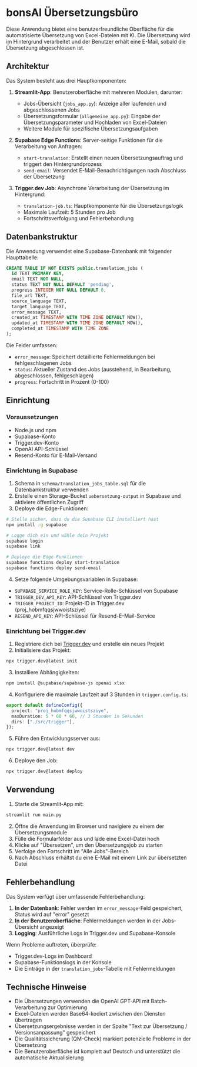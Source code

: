 # bonsAI Übersetzungsbüro

Diese Anwendung bietet eine benutzerfreundliche Oberfläche für die automatisierte Übersetzung von Excel-Dateien mit KI. Die Übersetzung wird im Hintergrund verarbeitet und der Benutzer erhält eine E-Mail, sobald die Übersetzung abgeschlossen ist.

## Architektur

Das System besteht aus drei Hauptkomponenten:

1. **Streamlit-App**: Benutzeroberfläche mit mehreren Modulen, darunter:
   - Jobs-Übersicht (`jobs_app.py`): Anzeige aller laufenden und abgeschlossenen Jobs
   - Übersetzungsformular (`allgemeine_app.py`): Eingabe der Übersetzungsparameter und Hochladen von Excel-Dateien
   - Weitere Module für spezifische Übersetzungsaufgaben

2. **Supabase Edge Functions**: Server-seitige Funktionen für die Verarbeitung von Anfragen:
   - `start-translation`: Erstellt einen neuen Übersetzungsauftrag und triggert den Hintergrundprozess
   - `send-email`: Versendet E-Mail-Benachrichtigungen nach Abschluss der Übersetzung

3. **Trigger.dev Job**: Asynchrone Verarbeitung der Übersetzung im Hintergrund:
   - `translation-job.ts`: Hauptkomponente für die Übersetzungslogik
   - Maximale Laufzeit: 5 Stunden pro Job
   - Fortschrittsverfolgung und Fehlerbehandlung

## Datenbankstruktur

Die Anwendung verwendet eine Supabase-Datenbank mit folgender Haupttabelle:

```sql
CREATE TABLE IF NOT EXISTS public.translation_jobs (
  id TEXT PRIMARY KEY,
  email TEXT NOT NULL,
  status TEXT NOT NULL DEFAULT 'pending',
  progress INTEGER NOT NULL DEFAULT 0,
  file_url TEXT,
  source_language TEXT,
  target_language TEXT,
  error_message TEXT,
  created_at TIMESTAMP WITH TIME ZONE DEFAULT NOW(),
  updated_at TIMESTAMP WITH TIME ZONE DEFAULT NOW(),
  completed_at TIMESTAMP WITH TIME ZONE
);
```

Die Felder umfassen:
- `error_message`: Speichert detaillierte Fehlermeldungen bei fehlgeschlagenen Jobs
- `status`: Aktueller Zustand des Jobs (ausstehend, in Bearbeitung, abgeschlossen, fehlgeschlagen)
- `progress`: Fortschritt in Prozent (0-100)

## Einrichtung

### Voraussetzungen

- Node.js und npm
- Supabase-Konto
- Trigger.dev-Konto
- OpenAI API-Schlüssel
- Resend-Konto für E-Mail-Versand

### Einrichtung in Supabase

1. Schema in `schema/translation_jobs_table.sql` für die Datenbankstruktur verwenden
2. Erstelle einen Storage-Bucket `uebersetzung-output` in Supabase und aktiviere öffentlichen Zugriff
3. Deploye die Edge-Funktionen:

```bash
# Stelle sicher, dass du die Supabase CLI installiert hast
npm install -g supabase

# Logge dich ein und wähle dein Projekt
supabase login
supabase link

# Deploye die Edge-Funktionen
supabase functions deploy start-translation
supabase functions deploy send-email
```

4. Setze folgende Umgebungsvariablen in Supabase:

- `SUPABASE_SERVICE_ROLE_KEY`: Service-Rolle-Schlüssel von Supabase
- `TRIGGER_DEV_API_KEY`: API-Schlüssel von Trigger.dev
- `TRIGGER_PROJECT_ID`: Projekt-ID in Trigger.dev (proj_hobmfqqsjwwoistsziye)
- `RESEND_API_KEY`: API-Schlüssel für Resend-E-Mail-Service

### Einrichtung bei Trigger.dev

1. Registriere dich bei [Trigger.dev](https://trigger.dev) und erstelle ein neues Projekt
2. Initialisiere das Projekt:

```bash
npx trigger.dev@latest init
```

3. Installiere Abhängigkeiten:

```bash
npm install @supabase/supabase-js openai xlsx
```

4. Konfiguriere die maximale Laufzeit auf 3 Stunden in `trigger.config.ts`:

```typescript
export default defineConfig({
  project: "proj_hobmfqqsjwwoistsziye",
  maxDuration: 5 * 60 * 60, // 3 Stunden in Sekunden
  dirs: ["./src/trigger"],
});
```

5. Führe den Entwicklungsserver aus:

```bash
npx trigger.dev@latest dev
```

6. Deploye den Job:

```bash
npx trigger.dev@latest deploy
```

## Verwendung

1. Starte die Streamlit-App mit:

```bash
streamlit run main.py
```

2. Öffne die Anwendung im Browser und navigiere zu einem der Übersetzungsmodule
3. Fülle die Formularfelder aus und lade eine Excel-Datei hoch
4. Klicke auf "Übersetzen", um den Übersetzungsjob zu starten
5. Verfolge den Fortschritt im "Alle Jobs"-Bereich
6. Nach Abschluss erhältst du eine E-Mail mit einem Link zur übersetzten Datei

## Fehlerbehandlung

Das System verfügt über umfassende Fehlerbehandlung:

1. **In der Datenbank**: Fehler werden im `error_message`-Feld gespeichert, Status wird auf "error" gesetzt
2. **In der Benutzeroberfläche**: Fehlermeldungen werden in der Jobs-Übersicht angezeigt
3. **Logging**: Ausführliche Logs in Trigger.dev und Supabase-Konsole

Wenn Probleme auftreten, überprüfe:
- Trigger.dev-Logs im Dashboard
- Supabase-Funktionslogs in der Konsole
- Die Einträge in der `translation_jobs`-Tabelle mit Fehlermeldungen

## Technische Hinweise

- Die Übersetzungen verwenden die OpenAI GPT-API mit Batch-Verarbeitung zur Optimierung
- Excel-Dateien werden Base64-kodiert zwischen den Diensten übertragen
- Übersetzungsergebnisse werden in der Spalte "Text zur Übersetzung / Versionsanpassung" gespeichert
- Die Qualitätssicherung (QM-Check) markiert potenzielle Probleme in der Übersetzung
- Die Benutzeroberfläche ist komplett auf Deutsch und unterstützt die automatische Aktualisierung